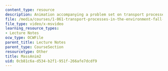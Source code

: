 ```yaml
---
content_type: resource
description: Animation accompanying a problem set on transport processes in the environment.
file: /media/courses/1-061-transport-processes-in-the-environment-fall-2008/0cb81c6ad534b2f1951f266afe7dcdf9_MassAnim2.AVI
file_type: video/x-msvideo
learning_resource_types:
- Lecture Notes
ocw_type: OCWFile
parent_title: Lecture Notes
parent_type: CourseSection
resourcetype: Other
title: MassAnim2
uid: 0cb81c6a-d534-b2f1-951f-266afe7dcdf9
---
```

